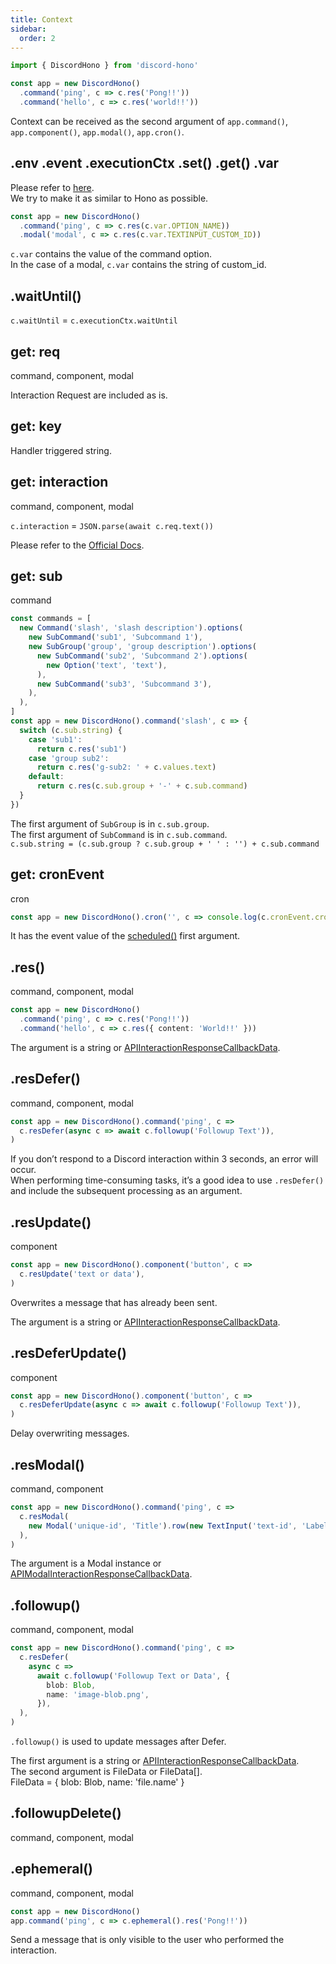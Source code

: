 ```yaml
---
title: Context
sidebar:
  order: 2
---
```


```ts /(?<=\s)c/
import { DiscordHono } from 'discord-hono'

const app = new DiscordHono()
  .command('ping', c => c.res('Pong!!'))
  .command('hello', c => c.res('world!!'))
```

Context can be received as the second argument of `app.command()`, `app.component()`, `app.modal()`, `app.cron()`.

## .env .event .executionCtx .set() .get() .var

Please refer to [here](https://hono.dev/api/context).  
We try to make it as similar to Hono as possible.

```ts "var"
const app = new DiscordHono()
  .command('ping', c => c.res(c.var.OPTION_NAME))
  .modal('modal', c => c.res(c.var.TEXTINPUT_CUSTOM_ID))
```

`c.var` contains the value of the command option.  
In the case of a modal, `c.var` contains the string of custom_id.

## .waitUntil()

`c.waitUntil` = `c.executionCtx.waitUntil`

## get: req

command, component, modal

Interaction Request are included as is.

## get: key

Handler triggered string.

## get: interaction

command, component, modal

`c.interaction` = `JSON.parse(await c.req.text())`

Please refer to the [Official Docs](https://discord.com/developers/docs/interactions/receiving-and-responding#interaction-object).

## get: sub

command

```ts "sub.string" "sub.group" "sub.command"
const commands = [
  new Command('slash', 'slash description').options(
    new SubCommand('sub1', 'Subcommand 1'),
    new SubGroup('group', 'group description').options(
      new SubCommand('sub2', 'Subcommand 2').options(
        new Option('text', 'text'),
      ),
      new SubCommand('sub3', 'Subcommand 3'),
    ),
  ),
]
const app = new DiscordHono().command('slash', c => {
  switch (c.sub.string) {
    case 'sub1':
      return c.res('sub1')
    case 'group sub2':
      return c.res('g-sub2: ' + c.values.text)
    default:
      return c.res(c.sub.group + '-' + c.sub.command)
  }
})
```

The first argument of `SubGroup` is in `c.sub.group`.  
The first argument of `SubCommand` is in `c.sub.command`.  
`c.sub.string = (c.sub.group ? c.sub.group + ' ' : '') + c.sub.command`

## get: cronEvent

cron

```ts "cronEvent"
const app = new DiscordHono().cron('', c => console.log(c.cronEvent.cron))
```

It has the event value of the [scheduled()](https://developers.cloudflare.com/workers/runtime-apis/handlers/scheduled/) first argument.

## .res()

command, component, modal

```ts "res"
const app = new DiscordHono()
  .command('ping', c => c.res('Pong!!'))
  .command('hello', c => c.res({ content: 'World!!' }))
```

The argument is a string or [APIInteractionResponseCallbackData](https://discord-api-types.dev/api/next/discord-api-types-v10#APIInteractionResponseCallbackData).

## .resDefer()

command, component, modal

```ts "resDefer"
const app = new DiscordHono().command('ping', c =>
  c.resDefer(async c => await c.followup('Followup Text')),
)
```

If you don’t respond to a Discord interaction within 3 seconds, an error will occur.  
When performing time-consuming tasks, it’s a good idea to use `.resDefer()` and include the subsequent processing as an argument.

## .resUpdate()

component

```ts "resUpdate"
const app = new DiscordHono().component('button', c =>
  c.resUpdate('text or data'),
)
```

Overwrites a message that has already been sent.

The argument is a string or [APIInteractionResponseCallbackData](https://discord-api-types.dev/api/next/discord-api-types-v10#APIInteractionResponseCallbackData).

## .resDeferUpdate()

component

```ts "resDeferUpdate"
const app = new DiscordHono().component('button', c =>
  c.resDeferUpdate(async c => await c.followup('Followup Text')),
)
```

Delay overwriting messages.

## .resModal()

command, component

```ts "resModal"
const app = new DiscordHono().command('ping', c =>
  c.resModal(
    new Modal('unique-id', 'Title').row(new TextInput('text-id', 'Label')),
  ),
)
```

The argument is a Modal instance or [APIModalInteractionResponseCallbackData](https://discord-api-types.dev/api/next/discord-api-types-v10/interface/APIModalInteractionResponseCallbackData).

## .followup()

command, component, modal

```ts "followup"
const app = new DiscordHono().command('ping', c =>
  c.resDefer(
    async c =>
      await c.followup('Followup Text or Data', {
        blob: Blob,
        name: 'image-blob.png',
      }),
  ),
)
```

`.followup()` is used to update messages after Defer.

The first argument is a string or [APIInteractionResponseCallbackData](https://discord-api-types.dev/api/next/discord-api-types-v10#APIInteractionResponseCallbackData).  
The second argument is FileData or FileData[].  
FileData = { blob: Blob, name: 'file.name' }

## .followupDelete()

command, component, modal

## .ephemeral()

command, component, modal

```ts
const app = new DiscordHono()
app.command('ping', c => c.ephemeral().res('Pong!!'))
```

Send a message that is only visible to the user who performed the interaction.
